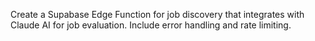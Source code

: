 Create a Supabase Edge Function for job discovery that integrates with Claude AI for job evaluation. Include error handling and rate limiting.
